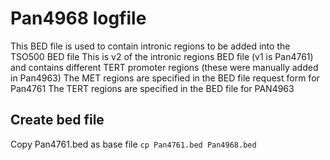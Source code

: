 # Pan4968 logfile
This BED file is used to contain intronic regions to be added into the TSO500 BED file
This is v2 of the intronic regions BED file (v1 is Pan4761) and contains different TERT promoter regions (these were manually added in Pan4963)
The MET regions are specified in the BED file request form for Pan4761
The TERT regions are specified in the BED file for PAN4963

## Create bed file
Copy Pan4761.bed as base file `cp Pan4761.bed Pan4968.bed`

